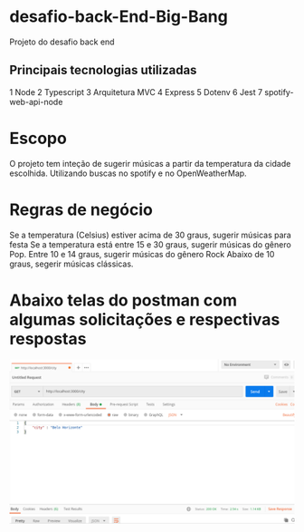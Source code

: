 # desafio-back-End-Big-Bang

Projeto do desafio back end

## Principais tecnologias utilizadas
1 Node
2 Typescript
3 Arquitetura MVC
4 Express
5 Dotenv
6 Jest
7 spotify-web-api-node

# Escopo

O projeto tem inteção de sugerir músicas a partir da temperatura da cidade escolhida. Utilizando buscas no spotify e no OpenWeatherMap.

# Regras de negócio

Se a temperatura (Celsius) estiver acima de 30 graus, sugerir músicas para festa
Se a temperatura está entre 15 e 30 graus, sugerir músicas do gênero Pop.
Entre 10 e 14 graus, sugerir músicas do gênero Rock
Abaixo de 10 graus, segerir músicas clássicas.

# Abaixo telas do postman com algumas solicitações e respectivas respostas

![Screenshot](screenshot/postman1.png)



